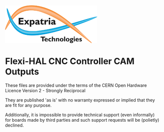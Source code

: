 ![Logo](/readme_images/logo_sm.jpg)
# Flexi-HAL CNC Controller CAM Outputs

These files are provided under the terms of the CERN Open Hardware Licence Version 2 - Strongly Reciprocal

They are published 'as is' with no warranty expressed or implied that they are fit for any purpose.

Additionally, it is impossible to provide technical support (even informally) for boards made by third parties and such support requests will be (polietly) declined.
